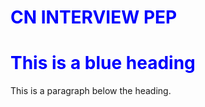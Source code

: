  <h1 algin="center">CN INTERVIEW PEP </h1>

 <!DOCTYPE html>
<html lang="en">
<head>
  <meta charset="UTF-8">
  <meta name="viewport" content="width=device-width, initial-scale=1.0">
  <title>GitHub README</title>
  <style>
    h1 {
      color: blue; /* Change 'blue' to your desired color */
    }
  </style>
</head>
<body>

<h1>This is a blue heading</h1>
<p>This is a paragraph below the heading.</p>

</body>
</html>
